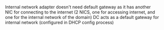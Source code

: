 Internal network adapter doesn't need default gateway as it has another NIC for connecting to the internet 
(2 NICS, one for accessing internet, and one for the internal network of the domain)
DC acts as a default gateway for internal network (configured in DHCP config process)
